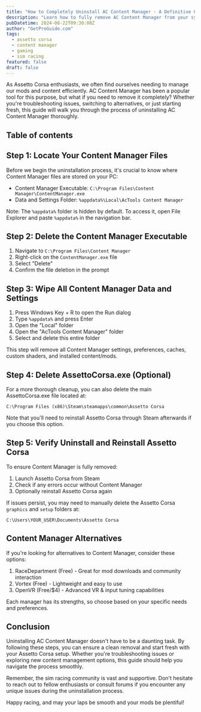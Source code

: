 ```yaml
---
title: "How to Completely Uninstall AC Content Manager - A Definitive Guide"
description: "Learn how to fully remove AC Content Manager from your system with this step-by-step guide. Includes expert tips, troubleshooting advice, and alternatives to consider."
pubDatetime: 2024-08-22T09:30:00Z
author: "GetProGuide.com"
tags:
  - assetto corsa
  - content manager
  - gaming
  - sim racing
featured: false
draft: false
---
```


As Assetto Corsa enthusiasts, we often find ourselves needing to manage our mods and content efficiently. AC Content Manager has been a popular tool for this purpose, but what if you need to remove it completely? Whether you're troubleshooting issues, switching to alternatives, or just starting fresh, this guide will walk you through the process of uninstalling AC Content Manager thoroughly.

## Table of contents

## Step 1: Locate Your Content Manager Files

Before we begin the uninstallation process, it's crucial to know where Content Manager files are stored on your PC:

- Content Manager Executable: 
  `C:\Program Files\Content Manager\ContentManager.exe`
- Data and Settings Folder:
  `%appdata%\Local\AcTools Content Manager`

Note: The `%appdata%` folder is hidden by default. To access it, open File Explorer and paste `%appdata%` in the navigation bar.

## Step 2: Delete the Content Manager Executable

1. Navigate to `C:\Program Files\Content Manager`
2. Right-click on the `ContentManager.exe` file
3. Select "Delete"
4. Confirm the file deletion in the prompt

## Step 3: Wipe All Content Manager Data and Settings

1. Press Windows Key + R to open the Run dialog
2. Type `%appdata%` and press Enter
3. Open the "Local" folder
4. Open the "AcTools Content Manager" folder
5. Select and delete this entire folder

This step will remove all Content Manager settings, preferences, caches, custom shaders, and installed content/mods.

## Step 4: Delete AssettoCorsa.exe (Optional)

For a more thorough cleanup, you can also delete the main AssettoCorsa.exe file located at:

`C:\Program Files (x86)\Steam\steamapps\common\Assetto Corsa`

Note that you'll need to reinstall Assetto Corsa through Steam afterwards if you choose this option.

## Step 5: Verify Uninstall and Reinstall Assetto Corsa

To ensure Content Manager is fully removed:

1. Launch Assetto Corsa from Steam
2. Check if any errors occur without Content Manager
3. Optionally reinstall Assetto Corsa again

If issues persist, you may need to manually delete the Assetto Corsa `graphics` and `setup` folders at:

`C:\Users\YOUR_USER\Documents\Assetto Corsa`

## Content Manager Alternatives

If you're looking for alternatives to Content Manager, consider these options:

1. RaceDepartment (Free) - Great for mod downloads and community interaction
2. Vortex (Free) - Lightweight and easy to use
3. OpenVR (Free/$4) - Advanced VR & input tuning capabilities

Each manager has its strengths, so choose based on your specific needs and preferences.

## Conclusion

Uninstalling AC Content Manager doesn't have to be a daunting task. By following these steps, you can ensure a clean removal and start fresh with your Assetto Corsa setup. Whether you're troubleshooting issues or exploring new content management options, this guide should help you navigate the process smoothly.

Remember, the sim racing community is vast and supportive. Don't hesitate to reach out to fellow enthusiasts or consult forums if you encounter any unique issues during the uninstallation process.

Happy racing, and may your laps be smooth and your mods be plentiful!